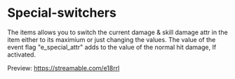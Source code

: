 # Special-switchers

The items allows you to switch the current damage & skill damage attr in the item either to its maximium or just changing the values.
The value of the event flag "e_special_attr" adds to the value of the normal hit damage, If activated.

Preview:
https://streamable.com/e18rrl
